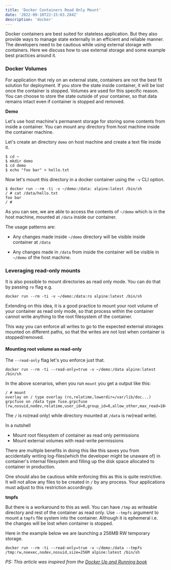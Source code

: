 ```yaml
---
title: 'Docker Containers Read Only Mount'
date: '2022-09-10T22:15:03.284Z'
description: 'docker'
---
```


Docker containers are best suited for stateless application. But they also provide ways to manage state externally in an efficient and reliable manner. The developers need to be cautious while using external storage with containers. Here we discuss how to use external storage and some example best practices around it.

### Docker Volumes

For application that rely on an external state, containers are not the best fit solution for deployment. If you store the state inside container, it will be lost once the container is stopped. Volumes are used for this specific reason. You can choose to store the state outside of your container, so that data remains intact even if container is stopped and removed.

**Demo**

Let's use host machine's permanent storage for storing some contents from inside a container. You can mount any directory from host machine inside the container machine.

Let's create an directory `demo` on host machine and create a text file inside it.

```
$ cd ~
$ mkdir demo
$ cd demo
$ echo "foo bar" > hello.txt
```

Now let's mount this directory in a docker container using the `-v` CLI option.

```
$ docker run --rm -ti -v ~/demo:/data: alpine:latest /bin/sh
/ # cat /data/hello.txt
foo bar
/ #
```

As you can see, we are able to access the contents of `~/demo` which is in the host machine, mounted at `/data` inside our container.

The usage patterns are:

- Any changes made inside `~/demo` directory will be visible inside container at `/data`

- Any changes made in `/data` from inside the container will be visible in `~/demo` of the host machine.

### Leveraging read-only mounts

It is also possible to mount directories as read only mode. You can do that by passing `ro` flag e.g.

```shell
docker run --rm -ti -v ~/demo:/data:ro alpine:latest /bin/sh
```

Extending on this idea, it is a good practice to mount your root volume of your container as read only mode, so that process within the container cannot write anything to the root filesystem of the container.

This way you can enforce all writes to go to the expected external storages mounted on different paths, so that the writes are not lost when container is stopped/removed.

#### Mounting root volume as read-only

The `--read-only` flag let's you enforce just that.

```
docker run --rm -ti --read-only=true -v ~/demo:/data alpine:latest /bin/sh
```

In the above scenarios, when you run `mount` you get a output like this:

```
/ # mount
overlay on / type overlay (ro,relatime,lowerdir=/var/lib/doc...)
grpcfuse on /data type fuse.grpcfuse (rw,nosuid,nodev,relatime,user_id=0,group_id=0,allow_other,max_read=1048576)
```

The `/` is ro(read only) while directory mounted at `/data` is rw(read write).

In a nutshell

- Mount root filesystem of container as read only permissions
- Mount external volumes with read-write permissions

There are multiple benefits in doing this like this saves you from accidentally writing log-files(which the developer might be unaware of) in container's internal filesystem and filling up the disk space allocated to container in production.

One should also be cautious while enforcing this as this is quite restrictive. It will not allow any files to be created in `/` by any process. Your applications must adjust to this restriction accordingly.

**tmpfs**

But there is a workaround to this as well. You can have `/tmp` as writeable directory and rest of the container as read only. Use `--tmpfs` argument to mount a `tmpfs` file system into the container. Although it is ephemeral i.e. the changes will be lost when container is stopped.

Here in the example below we are launching a 256MB RW temporary storage.

```
docker run --rm -ti --read-only=true -v ~/demo:/data --tmpfs /tmp:rw,noexec,nodev,nosuid,size=256M alpine:latest /bin/sh
```

_PS: This article was inspired from the [Docker Up and Running book](https://www.oreilly.com/library/view/docker-up/9781492036722/)_
